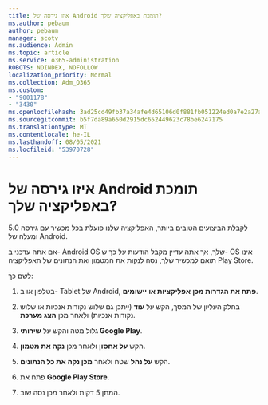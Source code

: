 ```yaml
---
title: איזו גירסה של Android תומכת באפליקציה שלך?
ms.author: pebaum
author: pebaum
manager: scotv
ms.audience: Admin
ms.topic: article
ms.service: o365-administration
ROBOTS: NOINDEX, NOFOLLOW
localization_priority: Normal
ms.collection: Adm_O365
ms.custom:
- "9001178"
- "3430"
ms.openlocfilehash: 3ad25cd49fb37a34afe4d65106d0f881fb051224ed0a7e2a27a1fd2f52645433
ms.sourcegitcommit: b5f7da89a650d2915dc652449623c78be6247175
ms.translationtype: MT
ms.contentlocale: he-IL
ms.lasthandoff: 08/05/2021
ms.locfileid: "53970728"
---
```

# <a name="what-version-of-android-does-your-app-support"></a>איזו גירסה של Android תומכת באפליקציה שלך?

לקבלת הביצועים הטובים ביותר, האפליקציה שלנו פועלת בכל מכשיר עם גירסה 5.0 ומעלה של Android.

אם אתה עדכני ב- Android OS שלך, אך אתה עדיין מקבל הודעות על כך ש- OS אינו תואם למכשיר שלך, נסה לנקות את המטמון ואת הנתונים של האפליקציה Play Store.

לשם כך: 

1. בטלפון או ב- Tablet של Android, **פתח את הגדרות מכן** **אפליקציות או** **יישומים**.

2. בחלק העליון של המסך, הקש על **עוד** (ייתכן גם שלוש נקודות אנכיות או שלוש נקודות אנכיות) ולאחר מכן **הצג מערכת**. 

3. גלול מטה והקש על **שירותי Google Play**. 

4. הקש **על אחסון** ולאחר מכן **נקה את מטמון**. 

5. הקש **על נהל** שטח ולאחר **מכן נקה את כל הנתונים**. 

6. פתח את **Google Play Store**. 

7. המתן 5 דקות ולאחר מכן נסה שוב. 